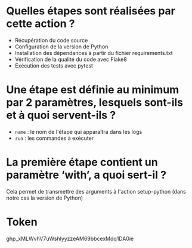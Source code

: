 # Quelles étapes sont réalisées par cette action ?
- Récupération du code source
- Configuration de la version de Python
- Installation des dépendances à partir du fichier requirements.txt
- Vérification de la qualité du code avec Flake8
- Exécution des tests avec pytest

# Une étape est définie au minimum par 2 paramètres, lesquels sont-ils et à quoi servent-ils ?
- `name` : le nom de l'étape qui apparaîtra dans les logs
- `run` : les commandes à exécuter

# La première étape contient un paramètre ‘with’, a quoi sert-il ?
Cela permet de transmettre des arguments à l'action setup-python (dans notre cas la version de Python)


# Token
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